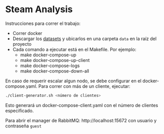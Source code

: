 # Steam Analysis

Instrucciones para correr el trabajo:

- Correr docker
- Descargar los [datasets](https://drive.google.com/drive/u/1/folders/1Y2euZUeggfJ9A4Ob5gyj8Cl-p9n_LlsX) y ubicarlos en una carpeta `data` en la raíz del proyecto
- Cada comando a ejecutar está en el Makefile. Por ejemplo:
    - make docker-compose-up
    - make docker-compose-up-client
    - make docker-compose-logs
    - make docker-compose-down-all

En caso de requerir escalar algun nodo, se debe configurar en el docker-compose.yaml. Para correr con más de un cliente, ejecutar:
    
```bash
./client-generator.sh <número de clientes>
```
Esto generará un docker-compose-client.yaml con el número de clientes especificado.

Para abrir el manager de RabbitMQ: http://localhost:15672 con usuario y contraseña `guest`

